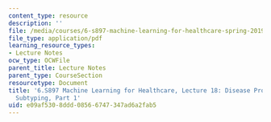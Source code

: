 ```yaml
---
content_type: resource
description: ''
file: /media/courses/6-s897-machine-learning-for-healthcare-spring-2019/e09af5308ddd08566747347ad6a2fab5_MIT6_S897S19_lec18.pdf
file_type: application/pdf
learning_resource_types:
- Lecture Notes
ocw_type: OCWFile
parent_title: Lecture Notes
parent_type: CourseSection
resourcetype: Document
title: '6.S897 Machine Learning for Healthcare, Lecture 18: Disease Progression &
  Subtyping, Part 1'
uid: e09af530-8ddd-0856-6747-347ad6a2fab5
---
```

